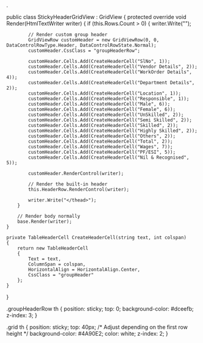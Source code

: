 .

public class StickyHeaderGridView : GridView
{
    protected override void Render(HtmlTextWriter writer)
    {
        if (this.Rows.Count > 0)
        {
            writer.Write("<thead>");

            // Render custom group header
            GridViewRow customHeader = new GridViewRow(0, 0, DataControlRowType.Header, DataControlRowState.Normal);
            customHeader.CssClass = "groupHeaderRow";

            customHeader.Cells.Add(CreateHeaderCell("SlNo", 1));
            customHeader.Cells.Add(CreateHeaderCell("Vendor Details", 2));
            customHeader.Cells.Add(CreateHeaderCell("WorkOrder Details", 4));
            customHeader.Cells.Add(CreateHeaderCell("Department Details", 2));
            customHeader.Cells.Add(CreateHeaderCell("Location", 1));
            customHeader.Cells.Add(CreateHeaderCell("Responsible", 1));
            customHeader.Cells.Add(CreateHeaderCell("Male", 6));
            customHeader.Cells.Add(CreateHeaderCell("Female", 6));
            customHeader.Cells.Add(CreateHeaderCell("UnSkilled", 2));
            customHeader.Cells.Add(CreateHeaderCell("Semi Skilled", 2));
            customHeader.Cells.Add(CreateHeaderCell("Skilled", 2));
            customHeader.Cells.Add(CreateHeaderCell("Highly Skilled", 2));
            customHeader.Cells.Add(CreateHeaderCell("Others", 2));
            customHeader.Cells.Add(CreateHeaderCell("Total", 2));
            customHeader.Cells.Add(CreateHeaderCell("Wages", 7));
            customHeader.Cells.Add(CreateHeaderCell("PF/ESI", 5));
            customHeader.Cells.Add(CreateHeaderCell("Nil & Recognised", 5));

            customHeader.RenderControl(writer);

            // Render the built-in header
            this.HeaderRow.RenderControl(writer);

            writer.Write("</thead>");
        }

        // Render body normally
        base.Render(writer);
    }

    private TableHeaderCell CreateHeaderCell(string text, int colspan)
    {
        return new TableHeaderCell
        {
            Text = text,
            ColumnSpan = colspan,
            HorizontalAlign = HorizontalAlign.Center,
            CssClass = "groupHeader"
        };
    }
}

.groupHeaderRow th {
    position: sticky;
    top: 0;
    background-color: #dceefb;
    z-index: 3;
}

.grid th {
    position: sticky;
    top: 40px; /* Adjust depending on the first row height */
    background-color: #4A90E2;
    color: white;
    z-index: 2;
}
